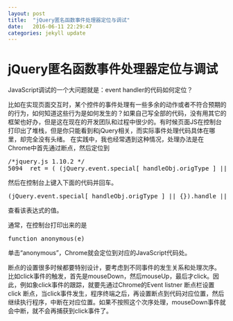 ```yaml
---
layout: post
title:  "jQuery匿名函数事件处理器定位与调试"
date:   2016-06-11 22:29:47
categories: jekyll update
---
```


jQuery匿名函数事件处理器定位与调试
==========================
JavaScript调试的一个大问题就是：event handler的代码如何定位？

比如在实现页面交互时，某个控件的事件处理有一些多余的动作或者不符合预期的的行为，如何知道这些行为是如何发生的？如果自己写全部的代码，没有用其它的框架也好办，但是这在现在的开发团队和过程中很少的。有时候页面JS在控制台打印出了堆栈，但是你只能看到和jQuery相关，而实际事件处理代码具体在哪里，却完全没有头绪。
在实践中，我也经常遇到这种情况，处理办法是在Chrome中首先通过断点，然后定位到
<pre>
/*jquery.js 1.10.2 */
5094  ret = ( (jQuery.event.special[ handleObj.origType ] || {}).handle || handleObj.handler ).apply( matched.elem, args );
</pre>

然后在控制台上键入下面的代码并回车。
<pre>
(jQuery.event.special[ handleObj.origType ] || {}).handle || handleObj.handler
</pre>
查看该表达式的值。

通常，在控制台打印出来的是
<pre>
function anonymous(e)
</pre>

单击“anonymous”，Chrome就会定位到对应的JavaScript代码处。


断点的设置很多时候都要特别设计，要考虑到不同事件的发生关系和处理次序。
比如click事件的触发，首先是mouseDown，然后mouseUp，最后才click。因此，例如象click事件的跟踪，就要先通过Chrome的Event listner 断点栏设置 click 断点，当click事件发生，程序终端之后，再设置断点到代码对应位置，然后继续执行程序，中断在对应位置。如果不按照这个次序处理，mouseDown事件就会中断，就不会再捕获到click事件了。


